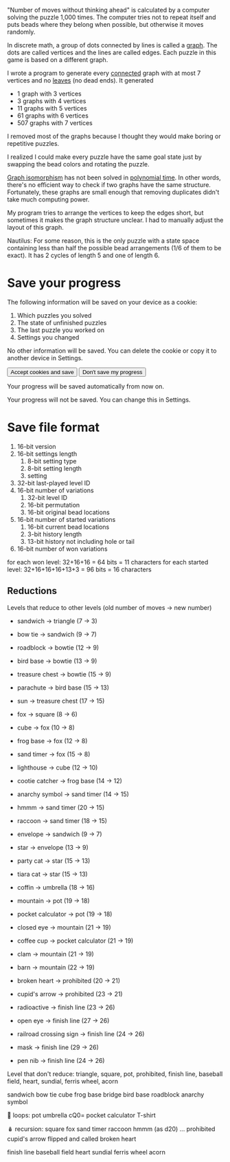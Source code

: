 "Number of moves without thinking ahead" is calculated by a computer solving the puzzle 1,000 times. The computer tries not to repeat itself and puts beads where they belong when possible, but otherwise it moves randomly.

In discrete math, a group of dots connected by lines is called a [graph](https://en.wikipedia.org/wiki/Graph_(discrete_mathematics)). The dots are called vertices and the lines are called edges. Each puzzle in this game is based on a different graph.

I wrote a program to generate every [connected](https://en.wikipedia.org/wiki/Connectivity_%28graph_theory%29) graph with at most 7 vertices and no [leaves](https://en.wikipedia.org/wiki/Tree_(graph_theory)) (no dead ends). It generated
- 1 graph with 3 vertices
- 3 graphs with 4 vertices
- 11 graphs with 5 vertices
- 61 graphs with 6 vertices
- 507 graphs with 7 vertices

I removed most of the graphs because I thought they would make boring or repetitive puzzles.

I realized I could make every puzzle have the same goal state just by swapping the bead colors and rotating the puzzle.

[Graph isomorphism](https://en.wikipedia.org/wiki/Graph_isomorphism) has not been solved in [polynomial time](https://en.wikipedia.org/wiki/P_(complexity)). In other words, there's no efficient way to check if two graphs have the same structure. Fortunately, these graphs are small enough that removing duplicates didn't take much computing power.

My program tries to arrange the vertices to keep the edges short, but sometimes it makes the graph structure unclear. I had to manually adjust the layout of this graph.

Nautilus: For some reason, this is the only puzzle with a state space containing less than half the possible bead arrangements (1/6 of them to be exact). It has 2 cycles of length 5 and one of length 6.

# Save your progress
The following information will be saved on your device as a cookie:
1. Which puzzles you solved
1. The state of unfinished puzzles
1. The last puzzle you worked on
1. Settings you changed

No other information will be saved. You can delete the cookie or copy it to another device in Settings.

<button>Accept cookies and save</button>
<button>Don't save my progress</button>

Your progress will be saved automatically from now on.

Your progress will not be saved. You can change this in Settings.

# Save file format

1. 16-bit version
1. 16-bit settings length
    1. 8-bit setting type
    1. 8-bit setting length
    1. setting
1. 32-bit last-played level ID
1. 16-bit number of variations
    1. 32-bit level ID
    1. 16-bit permutation
    1. 16-bit original bead locations
1. 16-bit number of started variations
    1. 16-bit current bead locations
    1. 3-bit history length
    1. 13-bit history not including hole or tail
1. 16-bit number of won variations

for each won level: 32+16+16 = 64 bits = 11 characters
for each started level: 32+16+16+16+13+3 = 96 bits = 16 characters

## Reductions

Levels that reduce to other levels (old number of moves -> new number)
- sandwich -> triangle (7 -> 3)
- bow tie -> sandwich (9 -> 7)
- roadblock -> bowtie (12 -> 9)
- bird base -> bowtie (13 -> 9)
- treasure chest -> bowtie (15 -> 9)
- parachute -> bird base (15 -> 13)
- sun -> treasure chest (17 -> 15)

- fox -> square (8 -> 6)
- cube -> fox (10 -> 8)
- frog base -> fox (12 -> 8)
- sand timer -> fox (15 -> 8)
- lighthouse -> cube (12 -> 10)
- cootie catcher -> frog base (14 -> 12)
- anarchy symbol -> sand timer (14 -> 15)
- hmmm -> sand timer (20 -> 15)
- raccoon -> sand timer (18 -> 15)

- envelope -> sandwich (9 -> 7)
- star -> envelope (13 -> 9)
- party cat -> star (15 -> 13)
- tiara cat -> star (15 -> 13)

- coffin -> umbrella (18 -> 16)

- mountain -> pot (19 -> 18)
- pocket calculator -> pot (19 -> 18)
- closed eye -> mountain (21 -> 19)
- coffee cup -> pocket calculator (21 -> 19)
- clam -> mountain (21 -> 19)
- barn -> mountain (22 -> 19)

- broken heart -> prohibited (20 -> 21)
- cupid's arrow -> prohibited (23 -> 21)

- radioactive -> finish line (23 -> 26)
- open eye -> finish line (27 -> 26)
- railroad crossing sign -> finish line (24 -> 26)
- mask -> finish line (29 -> 26)
- pen nib -> finish line (24 -> 26)

Level that don't reduce: triangle, square, pot, prohibited, finish line, baseball field, heart, sundial, ferris wheel, acorn

sandwich
bow tie
cube
frog base
bridge
bird base
roadblock
anarchy symbol

🔄 loops:
pot
umbrella
cQ0=
pocket calculator
T-shirt

🪆 recursion:
square
fox
sand timer
raccoon
hmmm (as d20)
...
prohibited
cupid's arrow flipped and called broken heart

finish line
baseball field
heart
sundial
ferris wheel
acorn

